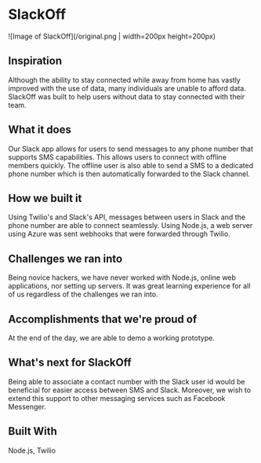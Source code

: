 # SlackOff
![Image of SlackOff](/original.png | width=200px height=200px)
## Inspiration
Although the ability to stay connected while away from home has vastly improved with the use of data, many individuals are unable to afford data. SlackOff was built to help users without data to stay connected with their team.

## What it does
Our Slack app allows for users to send messages to any phone number that supports SMS capabilities. This allows users to connect with offline members quickly. The offline user is also able to send a SMS to a dedicated phone number which is then automatically forwarded to the Slack channel.

## How we built it
Using Twilio's and Slack's API, messages between users in Slack and the phone number are able to connect seamlessly. Using Node.js, a web server using Azure was sent webhooks that were forwarded through Twilio.

## Challenges we ran into
Being novice hackers, we have never worked with Node.js, online web applications, nor setting up servers. It was great learning experience for all of us regardless of the challenges we ran into.

## Accomplishments that we're proud of
At the end of the day, we are able to demo a working prototype.

## What's next for SlackOff
Being able to associate a contact number with the Slack user id would be beneficial for easier access between SMS and Slack. Moreover, we wish to extend this support to other messaging services such as Facebook Messenger.

## Built With
Node.js, Twilio
